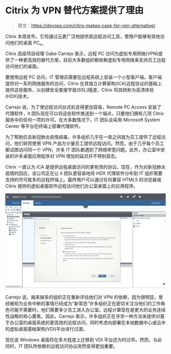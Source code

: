 # Citrix 为 VPN 替代方案提供了理由

> 原文：<https://devops.com/citrix-makes-case-for-vpn-alternative/>

Citrix 本周宣布，它将通过云更广泛地提供其远程访问工具，使用户能够有效地访问他们的桌面 PC[。](https://www.businesswire.com/news/home/20200506005193/en/Citrix-Expands-Remote-PC-Access-Offerings)

Citrix 高级项目经理 Gabe Carrejo 表示，远程 PC 访问为虚拟专用网络(VPN)提供了一种更高效的替代方案，目前大多数组织都依赖虚拟专用网络来支持员工远程访问他们的桌面。

要使用远程 PC 访问，IT 管理员需要在远程系统上安装一个小型客户端。客户端提供对一系列网络服务的访问，Citrix 在其独立计算架构(ICA)远程协议的基础上提供这些服务，以创建安全套接字层(SSL)隧道，Citrix 将其统称为高清体验(HDX)技术。

Carrejo 说，为了使远程访问台式机变得更加容易，Remote PC Access 安装了代理软件，it 团队现在可以将这些软件推送到一个端点，只要他们拥有几项 Citrix 服务中的任何一项的许可。在大多数情况下，IT 团队会采用 Microsoft System Center 等平台在终端上部署代理软件。

为了帮助抗击新冠肺炎疫情病毒，许多组织几乎在一夜之间就为员工提供了远程访问，他们转而使用 VPN 产品为少量员工提供远程访问。然而，由于几乎每个员工都试图访问同一个 VPN，许多 IT 团队都遇到了网络带宽问题。此外，办公室中安装的许多桌面应用程序对 VPN 增加的延迟并不特别容忍。

Citrix 一直认为 ICA 是提供远程桌面访问的更有效的协议。现在，作为对新冠肺炎疫情的回应，该公司正在让 it 团队更容易地将 HDX 代理软件分布到 IT 组织需要支持的尽可能多的远程终端上。最终用户可以通过任何兼容 HTML5 的浏览器或 Citrix 提供的虚拟桌面软件远程访问他们办公室桌面上的应用程序。

![](img/5b142b617a12360ab3df39b68a15bcdc.png)

Carrejo 说，越来越多的组织正在重新评估他们对 VPN 的依赖，因为很明显，曾经被视为业务中断的事情已经成为“新常态”许多组织正在密切关注当他们的工作角色可能不需要时，他们需要多少员工进入办公室。远程计算现在是更大的业务连续性战略的核心要素。因此，Carrejo 表示，许多组织正在寻求一种方法来提供对基于办公室的桌面系统的更高效的远程访问，同时考虑向部署在本地数据中心或云中的虚拟桌面基础架构(VDI)平台进行过渡。

现在说 Windows 桌面将在多大程度上迁移到 VDI 平台还为时过早。然而，与此同时，IT 团队所依赖的远程访问协议突然变得更加重要。